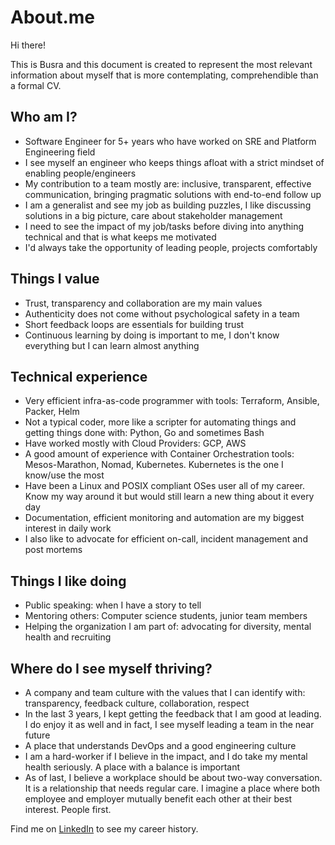 # About.me

Hi there!

This is Busra and this document is created to represent the most relevant information 
about myself that is more contemplating, comprehendible than a formal CV.

## Who am I?

- Software Engineer for 5+ years who have worked on SRE and Platform Engineering field
- I see myself an engineer who keeps things afloat with a strict mindset of enabling people/engineers
- My contribution to a team mostly are: inclusive, transparent, effective communication, bringing pragmatic solutions with end-to-end follow up
- I am a generalist and see my job as building puzzles, I like discussing solutions in a big picture, care about stakeholder management
- I need to see the impact of my job/tasks before diving into anything technical and that is what keeps me motivated
- I'd always take the opportunity of leading people, projects comfortably


## Things I value

- Trust, transparency and collaboration are my main values
- Authenticity does not come without psychological safety in a team
- Short feedback loops are essentials for building trust
- Continuous learning by doing is important to me, I don't know everything but I can learn almost anything

## Technical experience

- Very efficient infra-as-code programmer with tools: Terraform, Ansible, Packer, Helm
- Not a typical coder, more like a scripter for automating things and getting things done with: Python, Go and sometimes Bash
- Have worked mostly with Cloud Providers: GCP, AWS
- A good amount of experience with Container Orchestration tools: Mesos-Marathon, Nomad, Kubernetes. Kubernetes is the one I know/use the most
- Have been a Linux and POSIX compliant OSes user all of my career. Know my way around it but would still learn a new thing about it every day
- Documentation, efficient monitoring and automation are my biggest interest in daily work
- I also like to advocate for efficient on-call, incident management and post mortems


## Things I like doing

- Public speaking: when I have a story to tell
- Mentoring others: Computer science students, junior team members
- Helping the organization I am part of: advocating for diversity, mental health and recruiting


## Where do I see myself thriving?

- A company and team culture with the values that I can identify with: transparency, feedback culture, collaboration, respect
- In the last 3 years, I kept getting the feedback that I am good at leading. I do enjoy it as well and in fact, I see myself leading a team in the near future
- A place that understands DevOps and a good engineering culture
- I am a hard-worker if I believe in the impact, and I do take my mental health seriously. A place with a balance is important
- As of last, I believe a workplace should be about two-way conversation. It is a relationship that needs regular care. I imagine a place where both employee and employer mutually benefit each other at their best interest. People first. 


Find me on [LinkedIn][linkedin] to see my career history. 



[linkedin]:https://www.linkedin.com/in/busrakoken/

